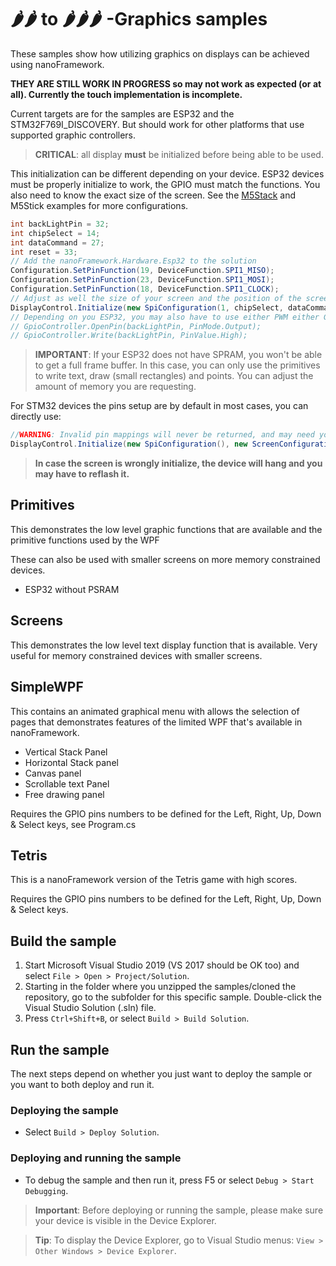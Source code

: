 # 🌶️🌶️ to 🌶️🌶️🌶️ -Graphics samples

These samples show how utilizing graphics on displays can be achieved using nanoFramework.

**THEY ARE STILL WORK IN PROGRESS so may not work as expected (or at all).
Currently the touch implementation is incomplete.**

Current targets are for the samples are ESP32 and the STM32F769I_DISCOVERY. But should work for other platforms that use supported graphic controllers.

> **CRITICAL**: all display **must** be initialized before being able to be used.

This initialization can be different depending on your device. ESP32 devices must be properly initialize to work, the GPIO must match the functions. You also need to know the exact size of the screen. See the [M5Stack](../Screens/README.md) and M5Stick examples for more configurations.

```csharp
int backLightPin = 32;
int chipSelect = 14;
int dataCommand = 27;
int reset = 33;
// Add the nanoFramework.Hardware.Esp32 to the solution
Configuration.SetPinFunction(19, DeviceFunction.SPI1_MISO);
Configuration.SetPinFunction(23, DeviceFunction.SPI1_MOSI);
Configuration.SetPinFunction(18, DeviceFunction.SPI1_CLOCK);
// Adjust as well the size of your screen and the position of the screen on the driver
DisplayControl.Initialize(new SpiConfiguration(1, chipSelect, dataCommand, reset, backLightPin), new ScreenConfiguration(0, 0, 320, 240));
// Depending on you ESP32, you may also have to use either PWM either GPIO to set the backlight pin mode on
// GpioController.OpenPin(backLightPin, PinMode.Output);
// GpioController.Write(backLightPin, PinValue.High);
```

> **IMPORTANT**: If your ESP32 does not have SPRAM, you won't be able to get a full frame buffer. In this case, you can only use the primitives to write text, draw (small rectangles) and points. You can adjust the amount of memory you are requesting.

For STM32 devices the pins setup are by default in most cases, you can directly use:

```csharp
//WARNING: Invalid pin mappings will never be returned, and may need you to reflash the device!
DisplayControl.Initialize(new SpiConfiguration(), new ScreenConfiguration());
```

> **In case the screen is wrongly initialize, the device will hang and you may have to reflash it.**

## Primitives

This demonstrates the low level graphic functions that are available and the primitive functions used by the WPF

These can also be used with smaller screens on more memory constrained devices.

- ESP32 without PSRAM

## Screens

This demonstrates the low level text display function that is available. Very useful for memory constrained devices with smaller screens.

## SimpleWPF

This contains an animated graphical menu with allows the selection of pages that demonstrates features of the limited WPF that's available in nanoFramework.

- Vertical Stack Panel
- Horizontal Stack panel
- Canvas panel
- Scrollable text Panel
- Free drawing panel

Requires the GPIO pins numbers to be defined for the Left, Right, Up, Down & Select keys, see Program.cs

## Tetris

This is a nanoFramework version of the Tetris game with high scores.

Requires the GPIO pins numbers to be defined for the Left, Right, Up, Down & Select keys.

## Build the sample

1. Start Microsoft Visual Studio 2019 (VS 2017 should be OK too) and select `File > Open > Project/Solution`.
1. Starting in the folder where you unzipped the samples/cloned the repository, go to the subfolder for this specific sample. Double-click the Visual Studio Solution (.sln) file.
1. Press `Ctrl+Shift+B`, or select `Build > Build Solution`.

## Run the sample

The next steps depend on whether you just want to deploy the sample or you want to both deploy and run it.

### Deploying the sample

- Select `Build > Deploy Solution`.

### Deploying and running the sample

- To debug the sample and then run it, press F5 or select `Debug > Start Debugging`.

> **Important**: Before deploying or running the sample, please make sure your device is visible in the Device Explorer.

> **Tip**: To display the Device Explorer, go to Visual Studio menus: `View > Other Windows > Device Explorer`.
